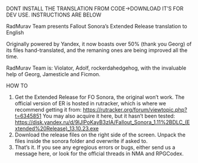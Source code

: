 DONT INSTALL THE TRANSLATION FROM CODE->DOWNLOAD IT’S FOR DEV USE. INSTRUCTIONS ARE BELOW

RadMurav Team presents Fallout Sonora’s Extended Release translation to English

Originally powered by Yandex, it now boasts over 50% (thank you Georg) of its files hand-translated, and the remaning ones are being improved  all the time.

RadMurav Team is: Violator, Adolf, rockerdahedgehog, with the invaluable help of Georg, Jamesticle and Ficmon.

HOW TO
1. Get the Extended Release for FO Sonora, the original won’t work. The official version of ER is hosted in rutracker, which is where we recommend getting it from: https://rutracker.org/forum/viewtopic.php?t=6345851
You may also acquire it here, but it hasn’t been tested: https://disk.yandex.ru/d/9lJlPoKayB3zIA/Fallout_Sonora_1.11%2BDLC_(Extended%20Release)_13.10.23.exe
2. Download the release files on the right side of the screen. Unpack the files inside the sonora folder and overwrite if asked to.
3. That’s it. If you see any egregious errors or bugs, either send us a message here, or look for the official threads in NMA and RPGCodex.
